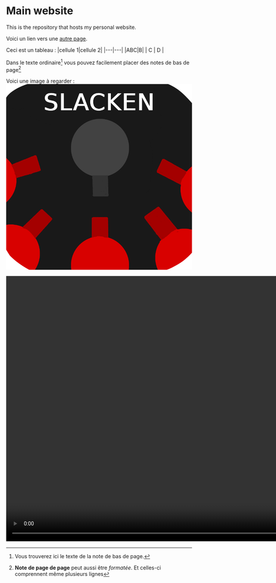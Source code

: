 # Main website
This is the repository that hosts my personal website.

Voici un lien vers une [autre page](./another-page.md).

Ceci est un tableau :
|cellule 1|cellule 2|
|---|---|
|ABC|B|
|    C    |    D    |

Dans le texte ordinaire[^1] vous pouvez facilement placer des notes de bas de page[^2]

Voici une image à regarder : 
![](./Images/Slacken_1.png)

<video width="1280" height="720" controls>
  <source src="./Videos/TrailerRock'n'Fall.mp4" type="video/mp4">
</video>


[^1]: Vous trouverez ici le texte de la note de bas de page.
 [^2]: **Note de page de page** peut aussi être *formatée*.
Et celles-ci comprennent même plusieurs lignes
